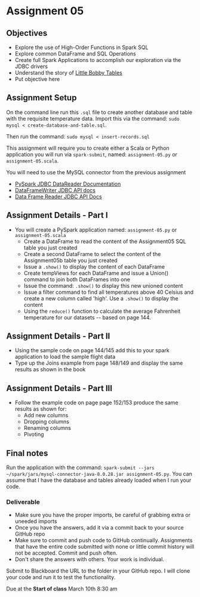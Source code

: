 # Assignment 05

## Objectives

- Explore the use of High-Order Functions in Spark SQL
- Explore common DataFrame and SQL Operations
- Create full Spark Applications to accomplish our exploration via the JDBC drivers
- Understand the story of [Little Bobby Tables](https://xkcd.com/327/ "Bobby Tables Cartoon")
- Put objective here

## Assignment Setup

On the command line run this `.sql` file to create another database and table with the requisite temperature data. Import this via the command: `sudo mysql < create-database-and-table.sql`.

Then run the command: `sudo mysql < insert-records.sql`

This assignment will require you to create either a Scala or Python application you will run via `spark-submit`, named: `assignment-05.py` or `assignment-05.scala`.

You will need to use the MySQL connector from the previous assignment

- [PySpark JDBC DataReader Documentation](https://spark.apache.org/docs/latest/api/python/reference/api/pyspark.sql.DataFrameReader.jdbc.html "PySpark JDBC DataReader Documentation")
- [DataFrameWriter JDBC API docs](https://spark.apache.org/docs/latest/api/python/reference/api/pyspark.sql.DataFrameWriter.format.html?highlight=format#pyspark.sql.DataFrameWriter.format "DataFrameWriter JDBC API docs")
- [Data Frame Reader JDBC API Docs](https://spark.apache.org/docs/latest/api/python/reference/api/pyspark.sql.DataFrameReader.jdbc.html "Data Frame Reader JDBC API Docs")

## Assignment Details - Part I

- You will create a PySpark application named: `assignment-05.py` or `assignment-05.scala`
  - Create a DataFrame to read the content of the Assignment05 SQL table you just created
  - Create a second DataFrame to select the content of the Assignment05b table you just created
  - Issue a `.show()` to display the content of each DataFrame
  - Create tempViews for each DataFrame and issue a Union() command to join both DataFrames into one
  - Issue the command: `.show()` to display this new unioned content
  - Issue a filter command to find all temperatures above 40 Celsius and create a new column called 'high'.  Use a `.show()` to display the content
  - Using the `reduce()` function to calculate the average Fahrenheit temperature for our datasets -- based on page 144.

## Assignment Details - Part II

- Using the sample code on page 144/145 add this to your spark application to load the sample flight data
- Type up the Joins example from page 148/149 and display the same results as shown in the book

## Assignment Details - Part III

- Follow the example code on page page 152/153 produce the same results as shown for:
  - Add new columns
  - Dropping columns
  - Renaming columns
  - Pivoting

## Final notes

Run the application with the command: `spark-submit --jars ~/spark/jars/mysql-connector-java-8.0.28.jar assignment-05.py`.  You can assume that I have the database and tables already loaded when I run your code.

### Deliverable

- Make sure you have the proper imports, be careful of grabbing extra or uneeded imports
- Once you have the answers, add it via a commit back to your source GitHub repo
- Make sure to commit and push code to GitHub continually.  Assignments that have the entire code submitted with none or little commit history will not be accepted.  Commit and push often.
- Don't share the answers with others.  Your work is individual.

Submit to Blackboard the URL to the folder in your GitHub repo.  I will clone your code and run it to test the functionality.

Due at the **Start of class** March 10th 8:30 am
